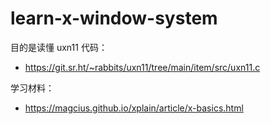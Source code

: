 # learn-x-window-system

目的是读懂 uxn11 代码：

- https://git.sr.ht/~rabbits/uxn11/tree/main/item/src/uxn11.c

学习材料：

- https://magcius.github.io/xplain/article/x-basics.html
